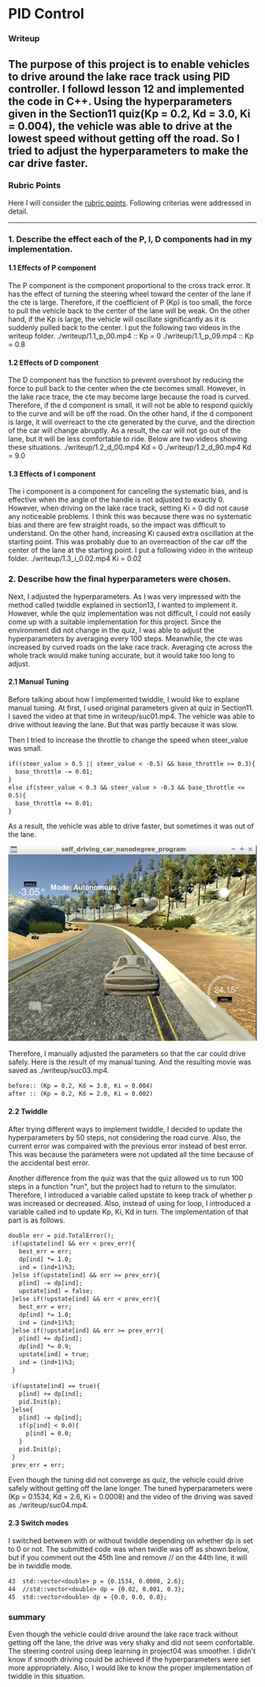 # **PID Control**

### Writeup

The purpose of this project is to enable vehicles to drive around the lake race track using PID controller. I followd lesson 12 and implemented the code in C++. Using the hyperparameters given in the Section11 quiz(Kp = 0.2, Kd = 3.0, Ki = 0.004), the vehicle was able to drive at the lowest speed without getting off the road. So I tried to adjust the hyperparameters to make the car drive faster.
---

[//]: # (Image References)

[image1]: ./writeup/1_outoflane.jpg "start_graph"

### Rubric Points
Here I will consider the [rubric points](https://review.udacity.com/#!/rubrics/1972/view). Following criterias were addressed in detail.

---
### 1. Describe the effect each of the P, I, D components had in my implementation.
#### 1.1 Effects of P component
The P component is the component proportional to the cross track error. It has the effect of turning the steering wheel toward the center of the lane if the cte is large. Therefore, if the coefficient of P (Kp) is too small, the force to pull the vehicle back to the center of the lane will be weak. On the other hand, if the Kp is large, the vehicle will oscillate significantly as it is suddenly pulled back to the center.
I put the following two videos in the writeup folder.
./writeup/1.1_p_00.mp4 :: Kp = 0
./writeup/1.1_p_09.mp4 :: Kp = 0.8

#### 1.2 Effects of D component
The D component has the function to prevent overshoot by reducing the force to pull back to the center when the cte becomes small. However, in the lake race trace, the cte may become large because the road is curved. Therefore, if the d component is small, it will not be able to respond quickly to the curve and will be off the road. On the other hand, if the d component is large, it will overreact to the cte generated by the curve, and the direction of the car will change abruptly. As a result, the car will not go out of the lane, but it will be less comfortable to ride.
Below are two videos showing these situations.
./writeup/1.2_d_00.mp4 Kd = 0
./writeup/1.2_d_90.mp4 Kd = 9.0

#### 1.3 Effects of I component
The i component is a component for canceling the systematic bias, and is effective when the angle of the handle is not adjusted to exactly 0. However, when driving on the lake race track, setting Ki = 0 did not cause any noticeable problems. I think this was because there was no systematic bias and there are few straight roads, so the impact was difficult to understand. On the other hand, increasing Ki caused extra oscillation at the starting point. This was probably due to an overreaction of the car off the center of the lane at the starting point.
I put a following video in the writeup folder.
./writeup/1.3_i_0.02.mp4 Ki = 0.02


### 2. Describe how the final hyperparameters were chosen.
Next, I adjusted the hyperparameters. As I was very impressed with the method called twiddle explained in section13, I wanted to implement it. However, while the quiz implementation was not  difficult, I could not easily come up with a suitable implementation for this project.
Since the environment did not change in the quiz, I was able to adjust the hyperparameters by averaging every 100 steps. Meanwhile, the cte was increased by curved roads on the lake race track.
Averaging cte across the whole track would make tuning accurate, but it would take too long to adjust.

#### 2.1 Manual Tuning
Before talking about how I implemented twiddle, I would like to explane manual tuning.
At first, I used original parameters given at quiz in Section11. I saved the video at that time in writeup/suc01.mp4. The vehicle was able to drive without leaving the lane. But that was partly because it was slow.

Then I tried to increase the throttle to change the speed when steer_value was small.

```
if((steer_value > 0.5 || steer_value < -0.5) && base_throttle >= 0.3){
  base_throttle -= 0.01;
}
else if(steer_value < 0.3 && steer_value > -0.3 && base_throttle <= 0.5){
  base_throttle += 0.01;
}
```
As a result, the vehicle was able to drive faster, but sometimes it was out of the lane.

![alt text][image1]

Therefore, I manually adjusted the parameters so that the car could drive safely. Here is the result of my manual tuning. And the resulting movie was saved as ./writeup/suc03.mp4.
```
before:: (Kp = 0.2, Kd = 3.0, Ki = 0.004)
after :: (Kp = 0.2, Kd = 2.0, Ki = 0.002)
```

#### 2.2 Twiddle
After trying different ways to implement twiddle, I decided to update the hyperparameters by 50 steps, not considering the road curve. Also, the current error was compaired with the previous error instead of best error. This was because the parameters were not updated all the time because of the accidental best error.

Another difference from the quiz was that the quiz allowed us to run 100 steps in a function "run", but the project had to return to the simulator. Therefore, I introduced a variable called upstate to keep track of whether p was increased or decreased. Also, instead of using for loop, I introduced a variable called ind to update Kp, Ki, Kd in turn.
The implementation of that part is as follows.

```
double err = pid.TotalError();
 if(upstate[ind] && err < prev_err){
   best_err = err;
   dp[ind] *= 1.0;
   ind = (ind+1)%3;
 }else if(upstate[ind] && err >= prev_err){
   p[ind] -= dp[ind];
   upstate[ind] = false;
 }else if(!upstate[ind] && err < prev_err){
   best_err = err;
   dp[ind] *= 1.0;
   ind = (ind+1)%3;
 }else if(!upstate[ind] && err >= prev_err){
   p[ind] += dp[ind];
   dp[ind] *= 0.9;
   upstate[ind] = true;
   ind = (ind+1)%3;
 }

 if(upstate[ind] == true){
   p[ind] += dp[ind];         
   pid.Init(p);
 }else{
   p[ind] -= dp[ind];         
   if(p[ind] < 0.0){
     p[ind] = 0.0;
   }
   pid.Init(p);
 }
 prev_err = err;
```
Even though the tuning did not converge as quiz, the vehicle could drive safely without getting off the lane longer. The tuned hyperparameters were (Kp = 0.1534, Kd = 2.6, Ki = 0.0008) and the video of the driving was saved as  ./writeup/suc04.mp4.

#### 2.3 Switch modes
I switched between with or without twiddle depending on whether dp is set to 0 or not. The submitted code was when twidle was off as shown below, but if you comment out the 45th line and remove // ​​on the 44th line, it will be in twiddle mode.

```
43  std::vector<double> p = {0.1534, 0.0008, 2.6};
44  //std::vector<double> dp = {0.02, 0.001, 0.3};
45  std::vector<double> dp = {0.0, 0.0, 0.0};
```

### summary
Even though the vehicle could drive around the lake race track without getting off the lane, the drive was very shaky and did not seem confortable. The steering control using deep learning in project04 was smoother. I didn't know if smooth driving could be achieved if the hyperparameters were set more appropriately. Also, I would like to know the proper implementation of twiddle in this situation.
